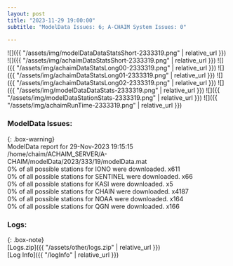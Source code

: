 ```yaml
---
layout: post
title: "2023-11-29 19:00:00"
subtitle: "ModelData Issues: 6; A-CHAIM System Issues: 0"

---
```


![]({{ "/assets/img/modelDataDataStatsShort-2333319.png" | relative_url }})
![]({{ "/assets/img/achaimDataStatsShort-2333319.png" | relative_url }})
![]({{ "/assets/img/achaimDataStatsLong00-2333319.png" | relative_url }})
![]({{ "/assets/img/achaimDataStatsLong01-2333319.png" | relative_url }})
![]({{ "/assets/img/achaimDataStatsLong02-2333319.png" | relative_url }})
![]({{ "/assets/img/modelDataDataStats-2333319.png" | relative_url }})
![]({{ "/assets/img/modelDataStationStats-2333319.png" | relative_url }})
![]({{ "/assets/img/achaimRunTime-2333319.png" | relative_url }})


### ModelData Issues:  
  
{: .box-warning}  
 ModelData report for 29-Nov-2023 19:15:15   
 /home/chaim/ACHAIM_SERVER/A-CHAIM/modelData/2023/333/19/modelData.mat   
 0% of all possible stations for IONO were downloaded. x611   
 0% of all possible stations for SENTINEL were downloaded. x66   
 0% of all possible stations for KASI were downloaded. x5   
 0% of all possible stations for CHAIN were downloaded. x4187   
 0% of all possible stations for NOAA were downloaded. x164   
 0% of all possible stations for QGN were downloaded. x166   
  


### Logs:  
  
{: .box-note}  
[Logs.zip]({{ "/assets/other/logs.zip" | relative_url }})  
[Log Info]({{ "/logInfo" | relative_url }})  
